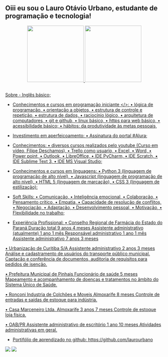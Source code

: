 ## Oiii eu sou o Lauro Otávio Urbano, estudante de programação e tecnologia!
<div align="center">
  <a href="https://github.com/laurourbano">
  <img height="180em" src="https://github-readme-stats.vercel.app/api?username=laurourbano&show_icons=true&theme=dracula&include_all_commits=true&count_private=true"/>
  <img height="180em" src="https://github-readme-stats.vercel.app/api/top-langs/?username=laurourbano&layout=compact&langs_count=7&theme=dracula"/>
</div>

  ##
  <div>
  Sobre
- Inglês básico;

- Conhecimentos e cursos em programação iniciante </>:
• lógica de programação,
• orientação a objetos,
• estrutura de controle e repetição,
• estrutura de dados,
• raciocínio lógico,
• arquitetura de computadores,
• git e github,
• linux básico,
• https para web básico,
• acessibilidade básico;
• hábitos: da produtividade às metas pessoais,

- Investimento em aperfeicoamento:
• Assinatura do portal #Alura;

- Conhecimentos:
• diversos cursos realizados pelo youtube (Curso em vídeo, Filipe Deschamps),
• Trello como usuario,
• Excel,
• Word,
• Power point,
• Outlook,
• LibreOffice,
• IDE PyCharm,
• IDE Scratch,
• IDE Sublime Text 3,
• IDE MS Visual Studio;

- Conhecimentos e cursos em linguagens:
• Python 3 (linguagem de programação de alto nível),
• Javascript (linguagem de programação de alto nível),
• HTML 5 (linguagem de marcação),
• CSS 3 (linguagem de estilização);

- Soft Skills:
• Comunicação,
• Inteligência emocional,
• Colaboração,
• Pensamento crítico,
• Empatia,
• Capacidade de resolução de conflitos,
• Negociação,
• Adaptação,
• Desenvolvimento pessoal,
• Motivação,
• Flexibilidade no trabalho;

- Experiência Profissional:
• Conselho Regional de Farmácia do Estado do Paraná
Duração total 9 anos 4 meses
Assistente administrativo (atualmente)
1 ano 1 mês
Responsável administrativo
1 ano 1 mês
Assistente administrativo
7 anos 3 meses

• Urbanização de Curitiba S/A
Assistente administrativo
2 anos 3 meses
Análise e cadastramento de usuários do transporte público municipal.
Captação e conferência de documentos, auditoria de requisitos para pedidos de isenção.

• Prefeitura Municipal de Pinhais
Funcionário de saúde
5 meses
Mapeamento e acompanhamento de doenças e tratamentos no âmbito do Sistema Único de Saúde.

• Ronconi Industria de Colchões e Moveis
Almoxarife
8 meses
Controle de entradas e saídas de estoque para indústria.

• Casa Marceneiro Ltda.
Almoxarife
3 anos 7 meses
Controle de estoque loja física.

• OAB/PR
Assistente administrativo de escritório
1 ano 10 meses
Atividades administrativas em geral.

- Portifólio de aprendizado no github: https://github.com/laurourbano
  </div>
 
<div> 
  <a href="https://instagram.com/lauro_otavio" target="_blank"><img src="https://img.shields.io/badge/-Instagram-%23E4405F?style=for-the-badge&logo=instagram&logoColor=white" target="_blank"></a>
  <a href="https://www.linkedin.com/in/admeadslauro" target="_blank"><img src="https://img.shields.io/badge/-LinkedIn-%230077B5?style=for-the-badge&logo=linkedin&logoColor=white" target="_blank"></a> 
  
</div>
